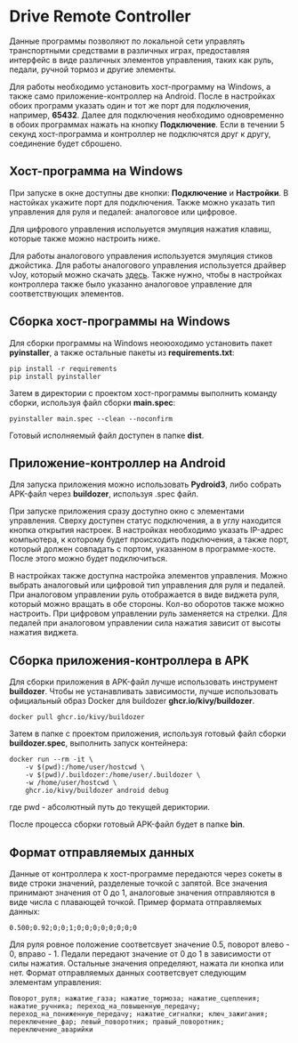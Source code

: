 # Drive Remote Controller

Данные программы позволяют по локальной сети управлять транспортными средствами в различных играх, предоставляя интерфейс в виде различных элементов управления, таких как руль, педали, ручной тормоз и другие элементы. 

Для работы необходимо установить хост-программу на Windows, а также само приложение-контроллер на Android. После в настройках обоих программ указать один и тот же порт для подключения, например, **65432**. Далее для подключения необходимо одновременно в обоих программах нажать на кнопку **Подключение**. Если в течении 5 секунд хост-программа и контроллер не подключятся друг к другу, соединение будет сброшено. 

## Хост-программа на Windows

При запуске в окне доступны две кнопки: **Подключение** и **Настройки**. В настойках укажите порт для подключения. Также можно указать тип управления для руля и педалей: аналоговое или цифровое. 

Для цифрового управления испольуется эмуляция нажатия клавиш, которые также можно настроить ниже. 

Для работы аналогового управления используется эмуляция стиков джойстика. Для работы аналогового управления используется драйвер vJoy, который можно скачать [здесь](https://github.com/shauleiz/vJoy/releases). Также нужно, чтобы в настройках контроллера также было указанно аналоговое управление для соответствующих элементов.

## Сборка хост-программы на Windows

Для сборки программы на Windows неоюоходимо установить пакет **pyinstaller**, а также остальные пакеты из **requirements.txt**:

```
pip install -r requirements
pip install pyinstaller
```

Затем в директории с проектом хост-программы выполнить команду сборки, используя файл сборки **main.spec**:

```
pyinstaller main.spec --clean --noconfirm
```

Готовый исполняемый файл доступен в папке **dist**. 

## Приложение-контроллер на Android

Для запуска приложения можно использовать **Pydroid3**, либо собрать APK-файл через **buildozer**, используя .spec файл. 

При запуске приложения сразу доступно окно с элементами управления. Сверху доступен статус подключения, а в углу находится кнопка открытия настроек. В настройках необходимо указать IP-адрес компьютера, к которому будет происходить подключения, а также порт, который должен совпадать с портом, указанном в программе-хосте. После этого можно будет подключиться. 

В настройках также доступна настройка элементов управления. Можно выбрать аналоговый или цифровой тип управления для руля и педалей. При аналоговом управлении руль отображается в виде виджета руля, который можно вращать в обе стороны. Кол-во оборотов также можно настроить. При цифровом управлении руль заменяется на стрелки. Для педалей при аналоговом управлении сила нажатия зависит от высоты нажатия виджета. 

## Сборка приложения-контроллера в APK

Для сборки приложения в APK-файл лучше использовать инструмент **buildozer**. Чтобы не устанавливать зависимости, лучше использовать официальный образ Docker для buildozer **ghcr.io/kivy/buildozer**. 

```
docker pull ghcr.io/kivy/buildozer
```

Затем в папке с проектом приложения, используя готовый файл сборки **buildozer.spec**, выполнить запуск контейнера:

```
docker run --rm -it \
    -v $(pwd):/home/user/hostcwd \
    -v $(pwd)/.buildozer:/home/user/.buildozer \
    -w /home/user/hostcwd \
    ghcr.io/kivy/buildozer android debug
```

где pwd - абсолютный путь до текущей дериктории. 

После процесса сборки готовый APK-файл будет в папке **bin**. 

## Формат отправляемых данных

Данные от контроллера к хост-программе передаются через сокеты в виде строки значений, разделеные точкой с запятой. Все значения принимают значения от 0 до 1, аналоговые значения отправляются в виде числа с плавающей точкой. Пример формата отправляемых данных:

```
0.500;0.92;0;0;1;0;0;0;0;0;0;0;0
```

Для руля ровное положение соответсвует значение 0.5, поворот влево - 0, вправо - 1. Педали передают значение от 0 до 1 в зависимости от силы нажатия. Остальные значения определяют, нажата ли кнопка или нет. Формат отправляемых данных соответсвует следующим элементам управления:

```
Поворот_руля; нажатие_газа; нажатие_тормоза; нажатие_сцепления; нажатие_ручника; переход_на_повышенную_передачу; переход_на_пониженную_передачу; нажатие_сигналки; ключ_зажигания; переключение_фар; левый_поворотник; правый_поворотник; переключение_аварийки
```
